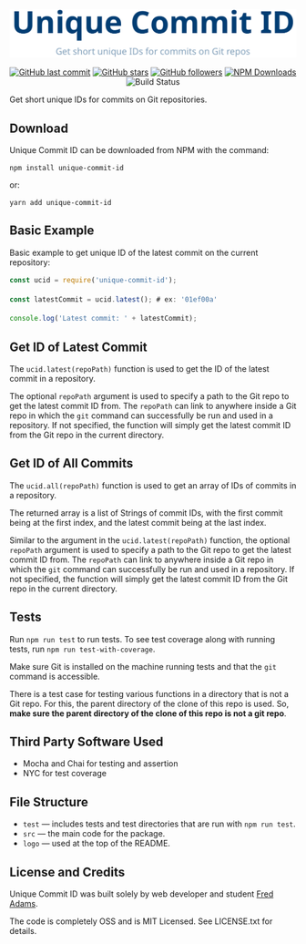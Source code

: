 <p align="center">
    <img src="logo/logo.png" width='525' max-width='100%' alt="Unique Commit ID">
</p>

<p align="center">
    <a href="https://github.com/xtrp/unique-commit-id/"><img alt="GitHub last commit" src="https://img.shields.io/github/last-commit/xtrp/unique-commit-id"></a>
    <a href="https://github.com/xtrp/unique-commit-id/"><img alt="GitHub stars" src="https://img.shields.io/github/stars/xtrp/unique-commit-id?style=social"></a>
    <a href="https://github.com/xtrp"><img alt="GitHub followers" src="https://img.shields.io/github/followers/xtrp?label=Follow%20Fred%20Adams&style=social"></a>
    <a href="https://www.npmjs.com/package/unique-commit-id/"><img alt="NPM Downloads" src="https://img.shields.io/npm/dw/unique-commit-id"></a>
    <img alt="Build Status" src="https://travis-ci.com/xtrp/unique-commit-id.svg?token=QZcgzzn9v2iTArb6wSyC&branch=master">
</p>

Get short unique IDs for commits on Git repositories.

## Download

Unique Commit ID can be downloaded from NPM with the command:

```
npm install unique-commit-id
```

or:

```
yarn add unique-commit-id
```

## Basic Example

Basic example to get unique ID of the latest commit on the current repository:

```javascript
const ucid = require('unique-commit-id');

const latestCommit = ucid.latest(); # ex: '01ef00a'

console.log('Latest commit: ' + latestCommit);
```

## Get ID of Latest Commit

The ```ucid.latest(repoPath)``` function is used to get the ID of the latest commit in a repository.

The optional ```repoPath``` argument is used to specify a path to the Git repo to get the latest commit ID from. The ```repoPath``` can link to anywhere inside a Git repo in which the ```git``` command can successfully be run and used in a repository. If not specified, the function will simply get the latest commit ID from the Git repo in the current directory.

## Get ID of All Commits

The ```ucid.all(repoPath)``` function is used to get an array of IDs of commits in a repository.

The returned array is a list of Strings of commit IDs, with the first commit being at the first index, and the latest commit being at the last index.

Similar to the argument in the ```ucid.latest(repoPath)``` function, the optional ```repoPath``` argument is used to specify a path to the Git repo to get the latest commit ID from. The ```repoPath``` can link to anywhere inside a Git repo in which the ```git``` command can successfully be run and used in a repository. If not specified, the function will simply get the latest commit ID from the Git repo in the current directory.

## Tests

Run ```npm run test``` to run tests. To see test coverage along with running tests, run ```npm run test-with-coverage```.

Make sure Git is installed on the machine running tests and that the ```git``` command is accessible.

There is a test case for testing various functions in a directory that is not a Git repo. For this, the parent directory of the clone of this repo is used. So, **make sure the parent directory of the clone of this repo is not a git repo**.

## Third Party Software Used

 - Mocha and Chai for testing and assertion
 - NYC for test coverage

## File Structure

 - `test` &mdash; includes tests and test directories that are run with `npm run test`.
 - `src` &mdash; the main code for the package.
 - `logo` &mdash; used at the top of the README.

## License and Credits

Unique Commit ID was built solely by web developer and student [Fred Adams](https://xtrp.io/).

The code is completely OSS and is MIT Licensed. See LICENSE.txt for details.
